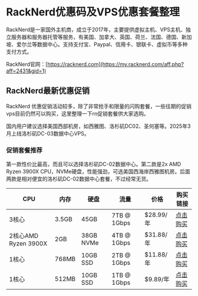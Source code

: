 # RackNerd优惠码及VPS优惠套餐整理

RackNerd是一家国外主机商，成立于2017年，主要提供虚拟主机、VPS主机、独立服务器和服务器托管等服务，有美国、加拿大、英国、荷兰、法国、德国、新加坡、爱尔兰等数据中心。支持支付宝、Paypal、信用卡、银联卡、虚拟币等多种支付方式。

RackNerd官网：[https://racknerd.com](https://my.racknerd.com/aff.php?aff=2431&gid=1)

## RackNerd最新优惠促销

RackNerd 优惠促销活动较多，除了非常抢手和限量的闪购套餐，一些往期的促销vps目前仍然可以购买，这里整理一下rn促销套餐供大家选购。

国内用户建议选择美国西部机房，如西雅图、洛杉矶DC02、圣何塞等。2025年3月上线洛杉矶DC-03数据中心VPS。

### 促销套餐推荐

第一款性价比最高，而且可以选择洛杉矶DC-02数据中心。第二款是2x AMD Ryzen 3900X CPU，NVMe硬盘，性能强劲，可选美国西海岸西雅图机房。后面两款是相对便宜的洛杉矶DC-02数据中心套餐，不过经常无货。

<table>
	<thead>
		<tr>
			<th>CPU</th>
			<th>内存</th>
			<th>硬盘</th>
			<th>流量</th>
			<th>价格</th>
			<th>购买链接</th>
		</tr>
	</thead>
	<tbody>
		<tr>
			<td>3核心</td>
			<td>3.5GB</td>
			<td>45GB</td>
			<td>7TB @ 1Gbps</td>
			<td>$28.99/年</td>
			<td>
				<a href="https://my.racknerd.com/aff.php?aff=2431&pid=136" target="_blank" rel="noreferrer noopener nofollow">点击购买</a>
			</td>
		</tr>
		<tr>
			<td>2核心AMD Ryzen 3900X</td>
			<td>2GB</td>
			<td>38GB NVMe</td>
			<td>4TB @ 1Gbps</td>
			<td>$31.88/年</td>
			<td>
				<a href="https://my.racknerd.com/aff.php?aff=2431&pid=524" target="_blank" rel="noreferrer noopener nofollow">点击购买</a>
			</td>
		</tr>
		<tr>
			<td>1核心</td>
			<td>768MB</td>
			<td>10GB SSD</td>
			<td>2TB @ 1Gbps</td>
			<td>$11.88/年</td>
			<td>
				<a href="https://my.racknerd.com/aff.php?aff=2431&pid=679" target="_blank" rel="noreferrer noopener nofollow">点击购买</a>
			</td>
		</tr>
		<tr>
			<td>1核心</td>
			<td>512MB</td>
			<td>10GB SSD</td>
			<td>1TB @ 1Gbps</td>
			<td>$9.89/年</td>
			<td>
				<a href="https://my.racknerd.com/aff.php?aff=2431&pid=620" target="_blank" rel="noreferrer noopener nofollow">点击购买</a>
			</td>
		</tr>
	</tbody>
</table>
